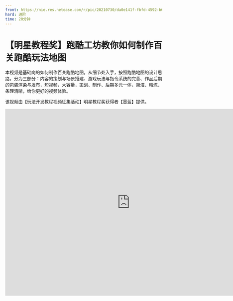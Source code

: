 ```yaml
---
front: https://nie.res.netease.com/r/pic/20210730/da0e141f-fbfd-4592-b6b4-b410f898f556.png
hard: 进阶
time: 20分钟
---
```


# 【明星教程奖】跑酷工坊教你如何制作百关跑酷玩法地图

本视频是基础向的如何制作百关跑酷地图，从细节处入手，按照跑酷地图的设计思路，分为三部分：内容的策划与场景搭建、游戏玩法与指令系统的完善、作品后期的包装渲染与发布，短视频，大容量，策划、制作、后期多元一体，简洁、精炼、条理清晰，给你更好的视频体验。

该视频由【玩法开发教程视频征集活动】明星教程奖获得者【墨蓝】提供。

<center><embed src="https://cc.163.com/act/m/daily/iframeplayer/?id=601ce60f6a37ca09cc221db3
" height="600" width="800"/></center>